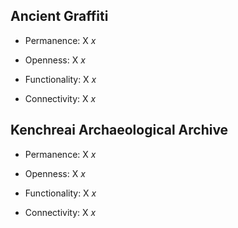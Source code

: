 ## Ancient Graffiti

- Permanence: X *x*

- Openness: X *x*

- Functionality: X *x*

- Connectivity: X *x*

## Kenchreai Archaeological Archive

- Permanence: X *x*

- Openness: X *x*

- Functionality: X *x* 

- Connectivity: X *x*

